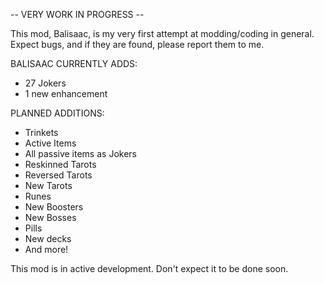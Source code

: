 -- VERY WORK IN PROGRESS --

This mod, Balisaac, is my very first attempt at modding/coding in general. Expect bugs, and if they are found, please report them to me.

BALISAAC CURRENTLY ADDS:
- 27 Jokers
- 1 new enhancement

PLANNED ADDITIONS:
- Trinkets
- Active Items
- All passive items as Jokers
- Reskinned Tarots
- Reversed Tarots
- New Tarots
- Runes
- New Boosters
- New Bosses
- Pills
- New decks
- And more!

This mod is in active development. Don't expect it to be done soon.
